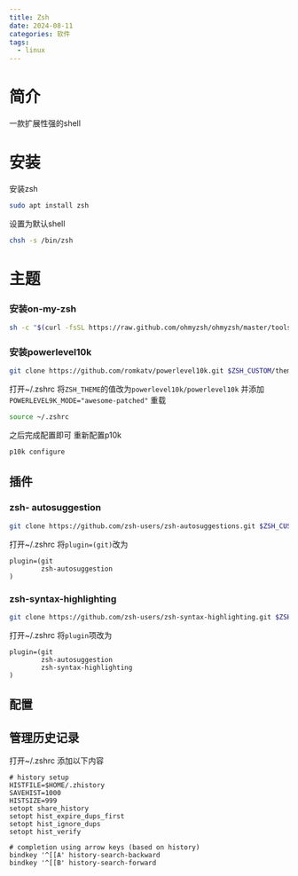 ```yaml
---
title: Zsh
date: 2024-08-11
categories: 软件
tags:
  - linux
---
```

# 简介
一款扩展性强的shell

# 安装
安装zsh
```bash
sudo apt install zsh
```
设置为默认shell
```bash
chsh -s /bin/zsh
```

# 主题
### 安装on-my-zsh
```bash
sh -c "$(curl -fsSL https://raw.github.com/ohmyzsh/ohmyzsh/master/tools/install.sh)"
```
### 安装powerlevel10k
```bash
git clone https://github.com/romkatv/powerlevel10k.git $ZSH_CUSTOM/themes/powerlevel10k
```
打开~/.zshrc
将`ZSH_THEME`的值改为`powerlevel10k/powerlevel10k`
并添加`POWERLEVEL9K_MODE="awesome-patched"`
重载
```bash
source ~/.zshrc
```
之后完成配置即可
重新配置p10k
```bash
p10k configure
```

## 插件
### zsh- autosuggestion
```bash
git clone https://github.com/zsh-users/zsh-autosuggestions.git $ZSH_CUSTOM/plugins/zsh-autosuggestions
```
打开~/.zshrc
将`plugin=(git)`改为
```
plugin=(git
		zsh-autosuggestion
)
```

### zsh-syntax-highlighting
```bash
git clone https://github.com/zsh-users/zsh-syntax-highlighting.git $ZSH_CUSTOM/plugins/zsh-syntax-highlighting
```
打开~/.zshrc
将`plugin`项改为
```
plugin=(git
		zsh-autosuggestion
		zsh-syntax-highlighting
)
```
## 配置
## 管理历史记录
打开~/.zshrc 添加以下内容
```
# history setup
HISTFILE=$HOME/.zhistory
SAVEHIST=1000
HISTSIZE=999
setopt share_history
setopt hist_expire_dups_first
setopt hist_ignore_dups
setopt hist_verify

# completion using arrow keys (based on history)
bindkey '^[[A' history-search-backward
bindkey '^[[B' history-search-forward
```